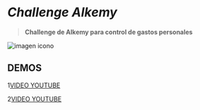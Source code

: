 # *Challenge Alkemy*



>__Challenge de Alkemy para control de gastos personales__

![imagen icono](https://pbs.twimg.com/profile_images/1275511135538741249/GMWHyGQP_400x400.jpg)



## DEMOS


1[VIDEO YOUTUBE](https://youtu.be/V5T0fE8o1UI)

2[VIDEO YOUTUBE](https://youtu.be/HWxAMPhCr74)